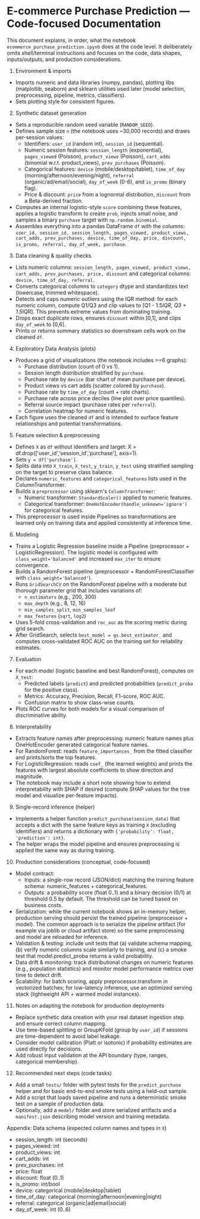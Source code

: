 ﻿# E-commerce Purchase Prediction — Code-focused Documentation

This document explains, in order, what the notebook `ecommerce_purchase_prediction.ipynb` does at the code level. It deliberately omits shell/terminal instructions and focuses on the code, data shapes, inputs/outputs, and production considerations.

1) Environment & imports
- Imports numeric and data libraries (numpy, pandas), plotting libs (matplotlib, seaborn) and sklearn utilities used later (model selection, preprocessing, pipeline, metrics, classifiers).
- Sets plotting style for consistent figures.

2) Synthetic dataset generation
- Sets a reproducible random seed variable (`RANDOM_SEED`).
- Defines sample size `n` (the notebook uses ~30,000 records) and draws per-session values:
  - Identifiers: `user_id` (random int), `session_id` (sequential).
  - Numeric session features: `session_length` (exponential), `pages_viewed` (Poisson), `product_views` (Poisson), `cart_adds` (binomial w.r.t. product_views), `prev_purchases` (Poisson).
  - Categorical features: `device` (mobile/desktop/tablet), `time_of_day` (morning/afternoon/evening/night), `referral` (organic/ad/email/social), `day_of_week` (0-6), and `is_promo` (binary flag).
  - Price & discount: `price` from a lognormal distribution, `discount` from a Beta-derived fraction.
- Computes an internal logistic-style `score` combining these features, applies a logistic transform to create `prob`, injects small noise, and samples a binary `purchase` target with `np.random.binomial`.
- Assembles everything into a pandas DataFrame `df` with the columns: `user_id, session_id, session_length, pages_viewed, product_views, cart_adds, prev_purchases, device, time_of_day, price, discount, is_promo, referral, day_of_week, purchase`.

3) Data cleaning & quality checks
- Lists numeric columns: `session_length, pages_viewed, product_views, cart_adds, prev_purchases, price, discount` and categorical columns: `device, time_of_day, referral`.
- Converts categorical columns to `category` dtype and standardizes text (lowercase, trimmed whitespace).
- Detects and caps numeric outliers using the IQR method: for each numeric column, compute Q1/Q3 and clip values to [Q1 - 1.5*IQR, Q3 + 1.5*IQR]. This prevents extreme values from dominating training.
- Drops exact duplicate rows, ensures `discount` within [0,1], and clips `day_of_week` to [0,6].
- Prints or returns summary statistics so downstream cells work on the cleaned `df`.

4) Exploratory Data Analysis (plots)
- Produces a grid of visualizations (the notebook includes >=6 graphs):
  - Purchase distribution (count of 0 vs 1).
  - Session length distribution stratified by `purchase`.
  - Purchase rate by `device` (bar chart of mean purchase per device).
  - Product views vs cart adds (scatter colored by `purchase`).
  - Purchase rate by `time_of_day` (count + rate charts).
  - Purchase rate across price deciles (line plot over price quantiles).
  - Referral source impact (purchase rates per `referral`).
  - Correlation heatmap for numeric features.
- Each figure uses the cleaned `df` and is intended to surface feature relationships and potential transformations.

5) Feature selection & preprocessing
- Defines `X` as `df` without identifiers and target: X = df.drop(['user_id','session_id','purchase'], axis=1).
- Sets `y = df['purchase']`.
- Splits data into `X_train`, `X_test`, `y_train`, `y_test` using stratified sampling on the target to preserve class balance.
- Declares `numeric_features` and `categorical_features` lists used in the ColumnTransformer.
- Builds a `preprocessor` using sklearn's `ColumnTransformer`:
  - Numeric transformer: `StandardScaler()` applied to numeric features.
  - Categorical transformer: `OneHotEncoder(handle_unknown='ignore')` for categorical features.
- This preprocessor is used inside Pipelines so transformations are learned only on training data and applied consistently at inference time.

6) Modeling
- Trains a Logistic Regression baseline inside a Pipeline (preprocessor + LogisticRegression). The logistic model is configured with `class_weight='balanced'` and increased `max_iter` to ensure convergence.
- Builds a RandomForest pipeline (preprocessor + RandomForestClassifier with `class_weight='balanced'`).
- Runs `GridSearchCV` on the RandomForest pipeline with a moderate but thorough parameter grid that includes variations of:
  - `n_estimators` (e.g., 200, 300)
  - `max_depth` (e.g., 8, 12, 16)
  - `min_samples_split`, `min_samples_leaf`
  - `max_features` (`sqrt`, `log2`)
- Uses 5-fold cross-validation and `roc_auc` as the scoring metric during grid search.
- After GridSearch, selects `best_model = gs.best_estimator_` and computes cross-validated ROC AUC on the training set for reliability estimates.

7) Evaluation
- For each model (logistic baseline and best RandomForest), computes on `X_test`:
  - Predicted labels (`predict`) and predicted probabilities (`predict_proba` for the positive class).
  - Metrics: Accuracy, Precision, Recall, F1-score, ROC AUC.
  - Confusion matrix to show class-wise counts.
- Plots ROC curves for both models for a visual comparison of discriminative ability.

8) Interpretability
- Extracts feature names after preprocessing: numeric feature names plus OneHotEncoder generated categorical feature names.
- For RandomForest: reads `feature_importances_` from the fitted classifier and prints/sorts the top features.
- For LogisticRegression: reads `coef_` (the learned weights) and prints the features with largest absolute coefficients to show direction and magnitude.
- The notebook may include a short note showing how to extend interpretability with SHAP if desired (compute SHAP values for the tree model and visualize per-feature impacts).

9) Single-record inference (helper)
- Implements a helper function `predict_purchase(session_data)` that accepts a dict with the same feature keys as training `X` (excluding identifiers) and returns a dictionary with `{'probability': float, 'prediction': int}`.
- The helper wraps the model pipeline and ensures preprocessing is applied the same way as during training.

10) Production considerations (conceptual, code-focused)
- Model contract:
  - Inputs: a single-row record (JSON/dict) matching the training feature schema: numeric_features + categorical_features.
  - Outputs: a probability score (float 0..1) and a binary decision (0/1) at threshold 0.5 by default. The threshold can be tuned based on business costs.
- Serialization: while the current notebook shows an in-memory helper, production serving should persist the trained pipeline (preprocessor + model). The common approach is to serialize the pipeline artifact (for example via joblib or cloud artifact store) so the same preprocessing and model are reloaded for inference.
- Validation & testing: include unit tests that (a) validate schema mapping, (b) verify numeric columns scale similarly to training, and (c) a smoke test that model.predict_proba returns a valid probability.
- Data drift & monitoring: track distributional changes on numeric features (e.g., population statistics) and monitor model performance metrics over time to detect drift.
- Scalability: for batch scoring, apply preprocessor.transform in vectorized batches; for low-latency inference, use an optimized serving stack (lightweight API + warmed model instances).

11) Notes on adapting the notebook for production deployments
- Replace synthetic data creation with your real dataset ingestion step and ensure correct column mapping.
- Use time-based splitting or GroupKFold (group by `user_id`) if sessions are time-dependent to avoid label leakage.
- Consider model calibration (Platt or isotonic) if probability estimates are used directly for decisions.
- Add robust input validation at the API boundary (type, ranges, categorical membership).

12) Recommended next steps (code tasks)
- Add a small `tests/` folder with pytest tests for the `predict_purchase` helper and for basic end-to-end smoke tests using a held-out sample.
- Add a script that loads saved pipeline and runs a deterministic smoke test on a sample of production data.
- Optionally, add a `model/` folder and store serialized artifacts and a `manifest.json` describing model version and training metadata.

Appendix: Data schema (expected column names and types in `X`)
- session_length: int (seconds)
- pages_viewed: int
- product_views: int
- cart_adds: int
- prev_purchases: int
- price: float
- discount: float (0..1)
- is_promo: int/bool
- device: categorical (mobile|desktop|tablet)
- time_of_day: categorical (morning|afternoon|evening|night)
- referral: categorical (organic|ad|email|social)
- day_of_week: int (0..6)